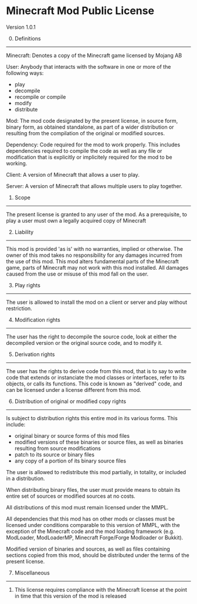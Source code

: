 Minecraft Mod Public License
============================

Version 1.0.1

0. Definitions
--------------

Minecraft: Denotes a copy of the Minecraft game licensed by Mojang AB

User: Anybody that interacts with the software in one or more of the following ways:
   - play
   - decompile
   - recompile or compile
   - modify
   - distribute

Mod: The mod code designated by the present license, in source form, binary
form, as obtained standalone, as part of a wider distribution or resulting from
the compilation of the original or modified sources.

Dependency: Code required for the mod to work properly. This includes
dependencies required to compile the code as well as any file or modification
that is explicitly or implicitely required for the mod to be working.

Client: A version of Minecraft that allows a user to play.

Server: A version of Minecraft that allows multiple users to play together.


1. Scope
--------

The present license is granted to any user of the mod. As a prerequisite, to play
a user must own a legally acquired copy of Minecraft

2. Liability
------------

This mod is provided 'as is' with no warranties, implied or otherwise. The owner
of this mod takes no responsibility for any damages incurred from the use of
this mod. This mod alters fundamental parts of the Minecraft game, parts of
Minecraft may not work with this mod installed. All damages caused from the use
or misuse of this mod fall on the user.

3. Play rights
--------------

The user is allowed to install the mod on a client or server and play without restriction.

4. Modification rights
----------------------

The user has the right to decompile the source code, look at either the
decompiled version or the original source code, and to modify it.

5. Derivation rights
--------------------

The user has the rights to derive code from this mod, that is to say to
write code that extends or instanciate the mod classes or interfaces, refer to
its objects, or calls its functions. This code is known as "derived" code, and
can be licensed under a license different from this mod.

6. Distribution of original or modified copy rights
---------------------------------------------------

Is subject to distribution rights this entire mod in its various forms. This
include:
   - original binary or source forms of this mod files
   - modified versions of these binaries or source files, as well as binaries
     resulting from source modifications
   - patch to its source or binary files
   - any copy of a portion of its binary source files

The user is allowed to redistribute this mod partially, in totality, or
included in a distribution.

When distributing binary files, the user must provide means to obtain its
entire set of sources or modified sources at no costs.

All distributions of this mod must remain licensed under the MMPL.

All dependencies that this mod has on other mods or classes must be licensed
under conditions comparable to this version of MMPL, with the exception of the
Minecraft code and the mod loading framework (e.g. ModLoader, ModLoaderMP, Minecraft Forge/Forge Modloader or
Bukkit).

Modified version of binaries and sources, as well as files containing sections
copied from this mod, should be distributed under the terms of the present
license.

7. Miscellaneous
---------------------------------------------------
1. This license requires compliance with the Minecraft license at the point in time that this version of the mod is released
